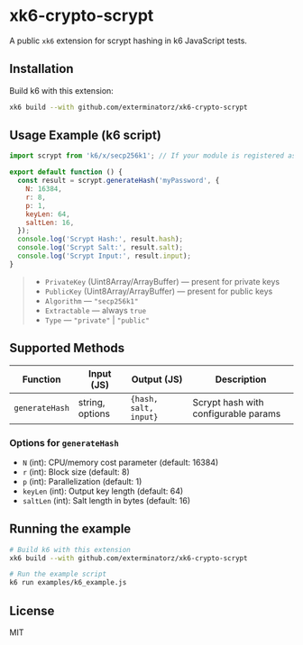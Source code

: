 # xk6-crypto-scrypt

A public `xk6` extension for scrypt hashing in k6 JavaScript tests.

## Installation

Build k6 with this extension:

```sh
xk6 build --with github.com/exterminatorz/xk6-crypto-scrypt
```

## Usage Example (k6 script)

```js
import scrypt from 'k6/x/secp256k1'; // If your module is registered as k6/x/secp256k1

export default function () {
  const result = scrypt.generateHash('myPassword', {
    N: 16384,
    r: 8,
    p: 1,
    keyLen: 64,
    saltLen: 16,
  });
  console.log('Scrypt Hash:', result.hash);
  console.log('Scrypt Salt:', result.salt);
  console.log('Scrypt Input:', result.input);
}
```

> - `PrivateKey` (Uint8Array/ArrayBuffer) — present for private keys
> - `PublicKey` (Uint8Array/ArrayBuffer) — present for public keys
> - `Algorithm` — `"secp256k1"`
> - `Extractable` — always `true`
> - `Type` — `"private"` | `"public"`

## Supported Methods

| Function       | Input (JS)      | Output (JS)           | Description                          |
| -------------- | --------------- | --------------------- | ------------------------------------ |
| `generateHash` | string, options | `{hash, salt, input}` | Scrypt hash with configurable params |

### Options for `generateHash`

- `N` (int): CPU/memory cost parameter (default: 16384)
- `r` (int): Block size (default: 8)
- `p` (int): Parallelization (default: 1)
- `keyLen` (int): Output key length (default: 64)
- `saltLen` (int): Salt length in bytes (default: 16)

## Running the example

```sh
# Build k6 with this extension
xk6 build --with github.com/exterminatorz/xk6-crypto-scrypt

# Run the example script
k6 run examples/k6_example.js
```

## License

MIT
